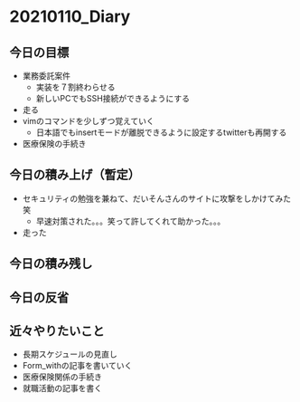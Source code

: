 # 20210110_Diary

## 今日の目標

- 業務委託案件
  - 実装を７割終わらせる
  - 新しいPCでもSSH接続ができるようにする
- 走る
- vimのコマンドを少しずつ覚えていく
  - 日本語でもinsertモードが離脱できるように設定するtwitterも再開する
- 医療保険の手続き

## 今日の積み上げ（暫定）

- セキュリティの勉強を兼ねて、だいそんさんのサイトに攻撃をしかけてみた笑
  - 早速対策された。。。笑って許してくれて助かった。。。
- 走った

## 今日の積み残し

## 今日の反省

## 近々やりたいこと

- 長期スケジュールの見直し
- Form_withの記事を書いていく
- 医療保険関係の手続き
- 就職活動の記事を書く
